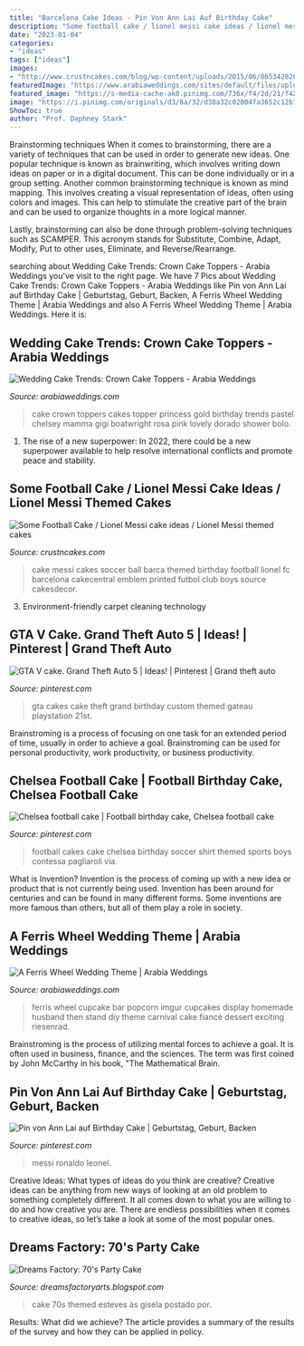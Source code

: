 ```yaml
---
title: "Barcelona Cake Ideas - Pin Von Ann Lai Auf Birthday Cake"
description: "Some football cake / lionel messi cake ideas / lionel messi themed cakes"
date: "2023-01-04"
categories:
- "ideas"
tags: ["ideas"]
images:
- "http://www.crustncakes.com/blog/wp-content/uploads/2015/06/86534282056bc1ebdabd9381084c478e.jpg"
featuredImage: "https://www.arabiaweddings.com/sites/default/files/uploads/2014/09/21/ferris_wheel_wedding.jpg"
featured_image: "https://s-media-cache-ak0.pinimg.com/736x/f4/2d/21/f42d2143f730a1db496cdf15a26172fb.jpg"
image: "https://i.pinimg.com/originals/d3/8a/32/d38a32c02004fa3652c12b7f1cb94e03.jpg"
ShowToc: true
author: "Prof. Daphney Stark"
---
```



Brainstorming techniques
When it comes to brainstorming, there are a variety of techniques that can be used in order to generate new ideas. One popular technique is known as brainwriting, which involves writing down ideas on paper or in a digital document. This can be done individually or in a group setting.
Another common brainstorming technique is known as mind mapping. This involves creating a visual representation of ideas, often using colors and images. This can help to stimulate the creative part of the brain and can be used to organize thoughts in a more logical manner.

Lastly, brainstorming can also be done through problem-solving techniques such as SCAMPER. This acronym stands for Substitute, Combine, Adapt, Modify, Put to other uses, Eliminate, and Reverse/Rearrange.

	

		
searching about Wedding Cake Trends: Crown Cake Toppers - Arabia Weddings you've visit to the right page. We have 7 Pics about Wedding Cake Trends: Crown Cake Toppers - Arabia Weddings like Pin von Ann Lai auf Birthday Cake | Geburtstag, Geburt, Backen, A Ferris Wheel Wedding Theme | Arabia Weddings and also A Ferris Wheel Wedding Theme | Arabia Weddings. Here it is:
		
    
## Wedding Cake Trends: Crown Cake Toppers - Arabia Weddings

<img loading=lazy src="http://arabiaweddings.com/sites/default/files/uploads/2014/07/13/crown_cake_topper.jpg" onerror="this.onerror=null;this.src='https://tse4.mm.bing.net/th?id=OIP.1UgWPlYT09yYVUbps82dhAHaLH&amp;pid=15.1';" alt="Wedding Cake Trends: Crown Cake Toppers - Arabia Weddings">

_Source: arabiaweddings.com_

>cake crown toppers cakes topper princess gold birthday trends pastel chelsey mamma gigi boatwright rosa pink lovely dorado shower bolo. 

	

1. The rise of a new superpower: In 2022, there could be a new superpower available to help resolve international conflicts and promote peace and stability.

    
## Some Football Cake / Lionel Messi Cake Ideas / Lionel Messi Themed Cakes

<img loading=lazy src="http://www.crustncakes.com/blog/wp-content/uploads/2015/06/86534282056bc1ebdabd9381084c478e.jpg" onerror="this.onerror=null;this.src='https://tse4.mm.bing.net/th?id=OIP.QRvueM5KNC76lT1UjoAg1QHaJ2&amp;pid=15.1';" alt="Some Football Cake / Lionel Messi cake ideas / Lionel Messi themed cakes">

_Source: crustncakes.com_

>cake messi cakes soccer ball barca themed birthday football lionel fc barcelona cakecentral emblem printed futbol club boys source cakesdecor. 

	

3. Environment-friendly carpet cleaning technology 

    
## GTA V Cake. Grand Theft Auto 5 | Ideas! | Pinterest | Grand Theft Auto

<img loading=lazy src="https://s-media-cache-ak0.pinimg.com/736x/f4/2d/21/f42d2143f730a1db496cdf15a26172fb.jpg" onerror="this.onerror=null;this.src='https://tse2.mm.bing.net/th?id=OIP.EhlVDK3uR8Xj8RyVbOIXJwHaHO&amp;pid=15.1';" alt="GTA V cake. Grand Theft Auto 5 | Ideas! | Pinterest | Grand theft auto">

_Source: pinterest.com_

>gta cakes cake theft grand birthday custom themed gateau playstation 21st. 

	

Brainstroming is a process of focusing on one task for an extended period of time, usually in order to achieve a goal. Brainstroming can be used for personal productivity, work productivity, or business productivity.

    
## Chelsea Football Cake | Football Birthday Cake, Chelsea Football Cake

<img loading=lazy src="https://i.pinimg.com/originals/e0/ab/52/e0ab5277b7d9cea1ce12f14dc2e8e438.jpg" onerror="this.onerror=null;this.src='https://tse1.mm.bing.net/th?id=OIP.zpNglhZe-XFOCszwwCbuRwHaJ6&amp;pid=15.1';" alt="Chelsea football cake | Football birthday cake, Chelsea football cake">

_Source: pinterest.com_

>football cakes cake chelsea birthday soccer shirt themed sports boys contessa pagliaroli via. 

	

What is Invention?
Invention is the process of coming up with a new idea or product that is not currently being used. Invention has been around for centuries and can be found in many different forms. Some inventions are more famous than others, but all of them play a role in society.

    
## A Ferris Wheel Wedding Theme | Arabia Weddings

<img loading=lazy src="https://www.arabiaweddings.com/sites/default/files/uploads/2014/09/21/ferris_wheel_wedding.jpg" onerror="this.onerror=null;this.src='https://tse4.mm.bing.net/th?id=OIP.siaJf2oaxf9vDKvYuI-hFgHaLG&amp;pid=15.1';" alt="A Ferris Wheel Wedding Theme | Arabia Weddings">

_Source: arabiaweddings.com_

>ferris wheel cupcake bar popcorn imgur cupcakes display homemade husband then stand diy theme carnival cake fiancé dessert exciting riesenrad. 

	

Brainstroming is the process of utilizing mental forces to achieve a goal. It is often used in business, finance, and the sciences. The term was first coined by John McCarthy in his book, "The Mathematical Brain.

    
## Pin Von Ann Lai Auf Birthday Cake | Geburtstag, Geburt, Backen

<img loading=lazy src="https://i.pinimg.com/originals/d3/8a/32/d38a32c02004fa3652c12b7f1cb94e03.jpg" onerror="this.onerror=null;this.src='https://tse4.mm.bing.net/th?id=OIP.A34PWNSp2y23FIl3V7r_qAHaJD&amp;pid=15.1';" alt="Pin von Ann Lai auf Birthday Cake | Geburtstag, Geburt, Backen">

_Source: pinterest.com_

>messi ronaldo leonel. 

	

Creative Ideas: What types of ideas do you think are creative?
Creative ideas can be anything from new ways of looking at an old problem to something completely different. It all comes down to what you are willing to do and how creative you are. There are endless possibilities when it comes to creative ideas, so let’s take a look at some of the most popular ones.

    
## Dreams Factory: 70&#039;s Party Cake

<img loading=lazy src="https://4.bp.blogspot.com/-dhVucnn_oFw/UyEH34SbUgI/AAAAAAAABFA/KL6yV00hQww/s1600/P3088439.JPG" onerror="this.onerror=null;this.src='https://tse1.mm.bing.net/th?id=OIP.2PVn_8zx1tK4cSyY_k_41wHaFj&amp;pid=15.1';" alt="Dreams Factory: 70&#039;s Party Cake">

_Source: dreamsfactoryarts.blogspot.com_

>cake 70s themed esteves às gisela postado por. 

	

Results: What did we achieve?
The article provides a summary of the results of the survey and how they can be applied in policy.

